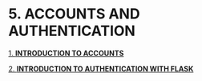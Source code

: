 # 5. ACCOUNTS AND AUTHENTICATION

[1. **INTRODUCTION TO ACCOUNTS**](5%20ACCOUNTS%20AND%20AUTHENTICATION%206c27ab0b9605402aa2f93dac43eeeedf/1%20INTRODUCTION%20TO%20ACCOUNTS%2087007e28462340d692443c815ad42e9b.md)

[2. **INTRODUCTION TO AUTHENTICATION WITH FLASK**](5%20ACCOUNTS%20AND%20AUTHENTICATION%206c27ab0b9605402aa2f93dac43eeeedf/2%20INTRODUCTION%20TO%20AUTHENTICATION%20WITH%20FLASK%20c9c6f279a8364a94aa407e97a5ccee42.md)